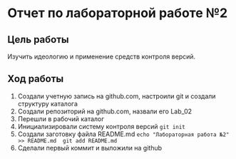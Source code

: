 # Отчет по лабораторной работе №2

## Цель работы
Изучить идеологию и применение средств контроля версий.

## Ход работы
1. Создали учетную запись на github.com, настроили git и создали структуру каталога
2. Создали репозиторий на github.com, назвали его Lab_02
3. Перешли в рабочий каталог
4. Инициализировали систему контроля версий ```git init```
5. Создали заготовку файла README.md ```echo "Лабораторная работа №2" >> README.md  git add README.md```
6. Сделали первый коммит и выложили на github
